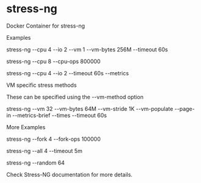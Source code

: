 # stress-ng
Docker Container for stress-ng 


Examples

stress-ng --cpu 4 --io 2 --vm 1 --vm-bytes 256M --timeout 60s

stress-ng --cpu 8 --cpu-ops 800000

stress-ng --cpu 4 --io 2 --timeout 60s --metrics

VM specific stress methods

These can be specified using the --vm-method option

stress-ng --vm 32 --vm-bytes 64M --vm-stride 1K --vm-populate --page-in --metrics-brief --times --timeout 60s

More Examples

stress-ng --fork 4 --fork-ops 100000

stress-ng --all 4 --timeout 5m

stress-ng --random 64

Check Stress-NG documentation for more details.

